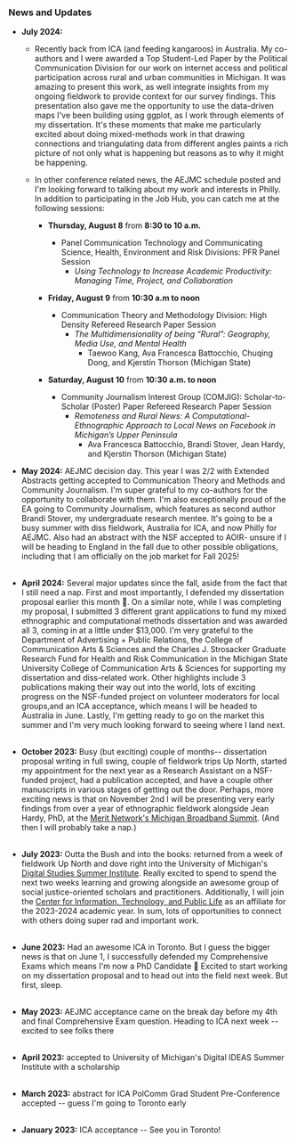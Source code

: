 ### News and Updates
- **July 2024:**
    - Recently back from ICA (and feeding kangaroos) in Australia. My co-authors and I were awarded a Top Student-Led Paper by the Political Communication Division for our work on internet access and political participation across rural and urban communities in Michigan. It was amazing to present this work, as well integrate insights from my ongoing fieldwork to provide context for our survey findings. This presentation also gave me the opportunity to use the data-driven maps I've been building using ggplot, as I work through elements of my dissertation. It's these moments that make me particularly excited about doing mixed-methods work in that drawing connections and triangulating data from different angles paints a rich picture of not only what is happening but reasons as to why it might be happening.

    - In other conference related news, the AEJMC schedule posted and I'm looking forward to talking about my work and interests in Philly. In addition to participating in the Job Hub, you can catch me at the following sessions:


        - **Thursday, August 8** from **8:30 to 10 a.m.**
            - Panel Communication Technology and Communicating Science, Health, Environment and Risk Divisions: PFR Panel Session
                - *Using Technology to Increase Academic Productivity: Managing Time, Project, and Collaboration*

        - **Friday, August 9** from **10:30 a.m to noon**
            - Communication Theory and Methodology Division: High Density Refereed Research Paper Session
                - *The Multidimensionality of being “Rural”: Geography, Media Use, and Mental Health*
                    - Taewoo Kang, Ava Francesca Battocchio, Chuqing Dong, and Kjerstin Thorson (Michigan State)

        - **Saturday, August 10** from **10:30 a.m. to noon**
            - Community Journalism Interest Group (COMJIG): Scholar-to-Scholar (Poster) Paper Refereed Research Paper Session
                - *Remoteness and Rural News: A Computational-Ethnographic Approach to Local News on Facebook in Michigan’s Upper Peninsula*
                    - Ava Francesca Battocchio, Brandi Stover, Jean Hardy, and Kjerstin Thorson (Michigan State)

- **May 2024:**
     AEJMC decision day. This year I was 2/2 with Extended Abstracts getting accepted to Communication Theory and Methods and Community Journalism. I'm super grateful to my co-authors for the opportunity to collaborate with them. I'm also exceptionally proud of the EA going to Community Journalism, which features as second author Brandi Stover, my undergraduate research mentee. It's going to be a busy summer with diss fieldwork, Australia for ICA, and now Philly for AEJMC. Also had an abstract with the NSF accepted to AOIR- unsure if I will be heading to England in the fall due to other possible obligations, including that I am officially on the job market for Fall 2025! <br><br>

- **April 2024:**
    Several major updates since the fall, aside from the fact that I still need a nap. First and most importantly, I defended my dissertation proposal earlier this month 🎉. On a similar note, while I was completing my proposal, I submitted 3 different grant applications to fund my mixed ethnographic and computational methods dissertation and was awarded all 3, coming in at a little under $13,000. I'm very grateful to the Department of Advertising + Public Relations, the College of Communication Arts & Sciences and the Charles J. Strosacker Graduate Research Fund for Health and Risk Communication in the Michigan State University College of Communication Arts & Sciences for supporting my dissertation and diss-related work. Other highlights include 3 publications making their way out into the world, lots of exciting progress on the NSF-funded project on volunteer moderators for local groups,and an ICA acceptance, which means I will be headed to Australia in June. Lastly, I'm getting ready to go on the market this summer and I'm very much looking forward to seeing where I land next.<br><br>

- **October 2023:**
    Busy (but exciting) couple of months-- dissertation proposal writing in full swing, couple of fieldwork trips Up North, started my appointment for the next year as a Research Assistant on a NSF-funded project, had a publication accepted, and have a couple other manuscripts in various stages of getting out the door. Perhaps, more exciting news is that on November 2nd I will be presenting very early findings from over a year of ethnographic fieldwork alongside Jean Hardy, PhD, at the [Merit Network's Michigan Broadband Summit](https://www.merit.edu/community/events/michigan-broadband-summit-2023/#agenda). (And then I will probably take a nap.)<br><br>

- **July 2023:**
    Outta the Bush and into the books: returned from a week of fieldwork Up North and dove right into the University of Michigan's [Digital Studies Summer Institute](https://www.digitalstudies.umich.edu/digital-ideas/2023.html). Really excited to spend to spend the next two weeks learning and growing alongside an awesome group of social justice-oriented scholars and practitioners. Additionally, I will join the [Center for Information, Technology, and Public Life](https://citap.unc.edu/) as an affiliate for the 2023-2024 academic year. In sum, lots of opportunities to connect with others doing super rad and important work.<br><br>

- **June 2023:**
    Had an awesome ICA in Toronto. But I guess the bigger news is that on June 1, I successfully defended my Comprehensive Exams which means I'm now a PhD Candidate 🎉 Excited to start working on my dissertation proposal and to head out into the field next week. But first, sleep.<br><br>

- **May 2023:**
    AEJMC acceptance came on the break day before my 4th and final Comprehensive Exam question. Heading to ICA next week -- excited to see folks there<br><br>

- **April 2023:**
    accepted to University of Michigan's Digital IDEAS Summer Institute with a scholarship <br><br>

- **March 2023:**
    abstract for ICA PolComm Grad Student Pre-Conference accepted -- guess I'm going to Toronto early<br><br>

- **January 2023:**
    ICA acceptance -- See you in Toronto! <br><br>